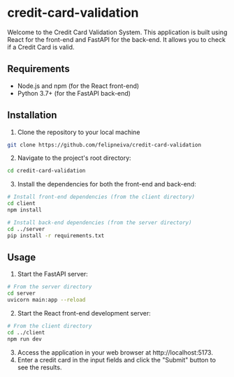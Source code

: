 # credit-card-validation

Welcome to the Credit Card Validation System. This application is built using React for the front-end and FastAPI for the back-end. It allows you to check if a Credit Card is valid.

## Requirements

- Node.js and npm (for the React front-end)
- Python 3.7+ (for the FastAPI back-end)

## Installation

1. Clone the repository to your local machine

```bash
git clone https://github.com/felipneiva/credit-card-validation
```

2. Navigate to the project's root directory:

```bash
cd credit-card-validation
```

3. Install the dependencies for both the front-end and back-end:

```bash
# Install front-end dependencies (from the client directory)
cd client
npm install

# Install back-end dependencies (from the server directory)
cd ../server
pip install -r requirements.txt
```
## Usage

1. Start the FastAPI server:

```bash
# From the server directory
cd server
uvicorn main:app --reload
```

2. Start the React front-end development server:

```bash
# From the client directory
cd ../client
npm run dev
```
3. Access the application in your web browser at http://localhost:5173.
4. Enter a credit card in the input fields and click the "Submit" button to see the results.

